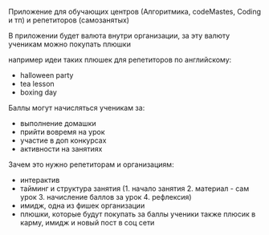 Приложение для обучающих центров (Алгоритмика, codeMastes, Coding и тп) и репетиторов (самозанятых)

В приложении будет валюта внутри организации,
за эту валюту ученикам можно покупать плюшки 

например идеи таких плюшек для репетиторов по английскому: 
- halloween party
- tea lesson
- boxing day

Баллы могут начисляться ученикам за: 
- выполнение домашки
- прийти вовремя на урок
- участие в доп конкурсах
- активности на занятиях

Зачем это нужно репетиторам и организациям:
- интерактив 
- тайминг и структура занятия (1. начало занятия 2. материал - сам урок 3. начисление баллов за урок 4. рефлексия)
- имидж, одна из фишек организации
- плюшки, которые будут покупать за баллы ученики также плюсик в карму, имидж и новый пост в соц сети